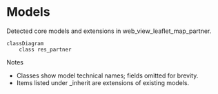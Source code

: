 # Models

Detected core models and extensions in web_view_leaflet_map_partner.

```mermaid
classDiagram
    class res_partner
```

Notes
- Classes show model technical names; fields omitted for brevity.
- Items listed under _inherit are extensions of existing models.
